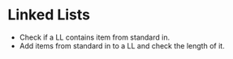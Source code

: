 # Linked Lists

- Check if a LL contains item from standard in.
- Add items from standard in to a LL and check the length of it.
